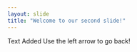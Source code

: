 ```yaml
---
layout: slide
title: "Welcome to our second slide!"
---
```

Text Added
Use the left arrow to go back!
